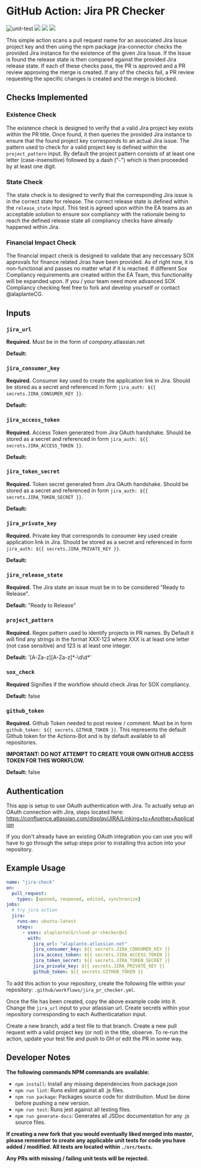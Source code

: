 # GitHub Action: Jira PR Checker
![unit-test](https://github.com/alaplanteCG/cloud-pr-checker/workflows/unit-test/badge.svg)
<img src="https://img.shields.io/badge/eslint--plugin-cargurus--base-orange" />
<img src="https://img.shields.io/badge/prod--version-v1-blue" />
<img src="https://img.shields.io/github/v/release/alaplanteCG/cloud-pr-checker?include_prereleases" />

This simple action scans a pull request name for an associated Jira Issue project key and then using the npm package jira-connector checks the provided Jira instance for the existence of the given Jira Issue. If the Issue is found the release state is then compared against the provided Jira release state. If each of these checks pass, the PR is approved and a PR review approving the merge is created. If any of the checks fail, a PR review requesting the specific changes is created and the merge is blocked.



## Checks Implemented

### Existence Check
The existence check is designed to verify that a valid Jira project key exists within the PR title. Once found, it then queries the provided Jira instance to ensure that the found project key corresponds to an actual Jira issue. The pattern used to check for a valid project key is defined within the `project_pattern` input. By default the project pattern consists of at least one letter (case-insensitive) followed by a dash ("-") which is then proceeded by at least one digit. 

### State Check
The state check is to designed to verify that the corresponding Jira issue is in the correct state for release. The correct release state is defined within the `release_state` input. This test is agreed upon within the EA teams as an acceptable solution to ensure sox compliancy with the rationale being to reach the defined release state all compliancy checks have already happened within Jira. 

### Financial Impact Check
The financial impact check is designed to validate that any neccessary SOX approvals for finance related Jiras have been provided. As of right now, it is non-functional and passes no matter what if it is reached. If different Sox Compliancy requirements are created within the EA Team, this functionality will be expanded upon. If you / your team need more advanced SOX Compliancy checking feel free to fork and develop yourself or contact @alaplanteCG. 

## Inputs

### `jira_url`

**Required.** Must be in the form of <i>company</i>.atlassian.net </br>

**Default:**

### `jira_consumer_key`

**Required.** Consumer key used to create the application link in Jira. Should be stored as a secret and referenced in form `jira_auth: ${{ secrets.JIRA_CONSUMER_KEY }}`.</br>

**Default:**

### `jira_access_token`

**Required.** Access Token generated from Jira OAuth handshake. Should be stored as a secret and referenced in form `jira_auth: ${{ secrets.JIRA_ACCESS_TOKEN }}`.</br>

**Default:**

### `jira_token_secret`

**Required.** Token secret generated from Jira OAuth handshake. Should be stored as a secret and referenced in form `jira_auth: ${{ secrets.JIRA_TOKEN_SECRET }}`.</br>

**Default:**

### `jira_private_key`

**Required.** Private key that corresponds to consumer key used create application link in Jira. Should be stored as a secret and referenced in form `jira_auth: ${{ secrets.JIRA_PRIVATE_KEY }}`.</br>

**Default:**

### `jira_release_state`

**Required.**  The Jira state an issue must be in to be considered "Ready to Release". </br>

**Default:** "Ready to Release"

### `project_pattern`

**Required.**  Regex pattern used to identify projects in PR names. By Default it will find any strings in the format XXX-123 where XXX is at least one letter (not case sensitive) and 123 is at least one integer.</br>

**Default:** '[A-Za-z][A-Za-z]\*-\d\d*'

### `sox_check`

**Required**  Signifies if the workflow should check Jiras for SOX compliancy.</br>

**Default:** false

### `github_token`

**Required.** Github Token needed to post review / comment. Must be in form `github_token: ${{ secrets.GITHUB_TOKEN }}`. This represents the default Github token for the Actions-Bot and is by default available to all repositories. </br>

**IMPORTANT: DO NOT ATTEMPT TO CREATE YOUR OWN GITHUB ACCESS TOKEN FOR THIS WORKFLOW.** </br>

**Default:** false



## Authentication
This app is setup to use OAuth authentication with Jira. To actually setup an OAuth connection with Jira, steps located here: https://confluence.atlassian.com/display/JIRA/Linking+to+Another+Application

If you don't already have an existing OAuth integration you can use you will have to go through the setup steps prior to installing this action into your repository. 



## Example Usage
```yml
name: "jira-check"
on:
  pull_request:
    types: [opened, reopened, edited, synchronize]
jobs:
  # try jira action
  jira:
    runs-on: ubuntu-latest
    steps:
      - uses: alaplanteCG/cloud-pr-checker@v1
        with:
          jira_url: "alaplante.atlassian.net"
          jira_consumer_key: ${{ secrets.JIRA_CONSUMER_KEY }}
          jira_access_token: ${{ secrets.JIRA_ACCESS_TOKEN }}
          jira_token_secret: ${{ secrets.JIRA_TOKEN_SECRET }}
          jira_private_key: ${{ secrets.JIRA_PRIVATE_KEY }}
          github_token: ${{ secrets.GITHUB_TOKEN }}
```

To add this action to your repository, create the following file within your repository: ```.github/workflows/jira_pr_checker.yml```.

Once the file has been created, copy the above example code into it. Change the `jira_url` input to your atlassian url. Create secrets within your repository corresponding to each Authenticatation input. 

Create a new branch, add a test file to that branch. Create a new pull request with a valid project key (or not) in the title, observe. To re-run the action, update your test file and push to GH or edit the PR in some way.



## Developer Notes
**The following commands NPM commands are available:**
* `npm install`: Install any missing dependencies from package.json
* `npm run lint`: Runs eslint against all .js files. 
* `npm run package`: Packages source code for distribution. Must be done before pushing a new version.
* `npm run test`: Runs jest against all testing files.
* `npm run generate-docs`: Generates all JSDoc documentation for any .js source files.

**If creating a new fork that you would eventually liked merged into master, please remember to create any applicable unit tests for code you have added / modified. All tests are located within `./src/tests`.**

**Any PRs with missing / failing unit tests will be rejected.**
